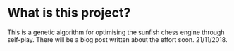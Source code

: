 What is this project?
===
This is a genetic algorithm for optimising the sunfish chess engine through self-play. There will be a blog post written about the effort soon. 21/11/2018.
